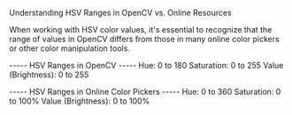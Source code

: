 Understanding HSV Ranges in OpenCV vs. Online Resources

When working with HSV color values, it's essential to recognize that the range 
of values in OpenCV differs from those in many online color pickers or other 
color manipulation tools.

----- HSV Ranges in OpenCV -----
Hue: 0 to 180
Saturation: 0 to 255
Value (Brightness): 0 to 255

----- HSV Ranges in Online Color Pickers -----
Hue: 0 to 360
Saturation: 0 to 100%
Value (Brightness): 0 to 100%